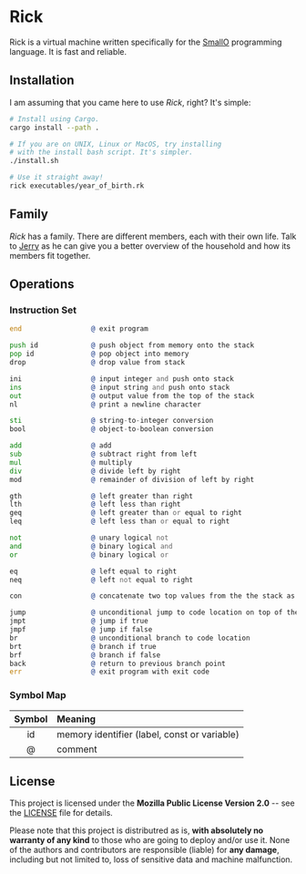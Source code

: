 # Rick

Rick is a virtual machine written specifically for the [SmallO] programming
language. It is fast and reliable.

[SmallO]: https://github.com/smallo-lang/



## Installation

I am assuming that you came here to use *Rick*, right? It's simple:

```bash
# Install using Cargo.
cargo install --path .

# If you are on UNIX, Linux or MacOS, try installing
# with the install bash script. It's simpler.
./install.sh

# Use it straight away!
rick executables/year_of_birth.rk
```



## Family

*Rick* has a family. There are different members, each with their own life.
Talk to [Jerry](https://github.com/smallo-lang/Jerry) as he can give you a
better overview of the household and how its members fit together.



## Operations

### Instruction Set

```asm
end                 @ exit program

push id             @ push object from memory onto the stack
pop id              @ pop object into memory
drop                @ drop value from stack

ini                 @ input integer and push onto stack
ins                 @ input string and push onto stack
out                 @ output value from the top of the stack
nl                  @ print a newline character

sti                 @ string-to-integer conversion
bool                @ object-to-boolean conversion

add                 @ add
sub                 @ subtract right from left
mul                 @ multiply
div                 @ divide left by right
mod                 @ remainder of division of left by right

gth                 @ left greater than right
lth                 @ left less than right
geq                 @ left greater than or equal to right
leq                 @ left less than or equal to right

not                 @ unary logical not
and                 @ binary logical and
or                  @ binary logical or

eq                  @ left equal to right
neq                 @ left not equal to right

con                 @ concatenate two top values from the the stack as strings

jump                @ unconditional jump to code location on top of the stack
jmpt                @ jump if true
jmpf                @ jump if false
br                  @ unconditional branch to code location
brt                 @ branch if true
brf                 @ branch if false
back                @ return to previous branch point
err                 @ exit program with exit code
```


### Symbol Map

| Symbol | Meaning                                      |
|:------:|:---------------------------------------------|
| id     | memory identifier (label, const or variable) |
| @      | comment                                      |



## License

This project is licensed under the **Mozilla Public License Version 2.0** --
see the [LICENSE](LICENSE) file for details.

Please note that this project is distributred as is,
**with absolutely no warranty of any kind** to those who are going to deploy
and/or use it. None of the authors and contributors are responsible (liable)
for **any damage**, including but not limited to, loss of sensitive data and
machine malfunction.
